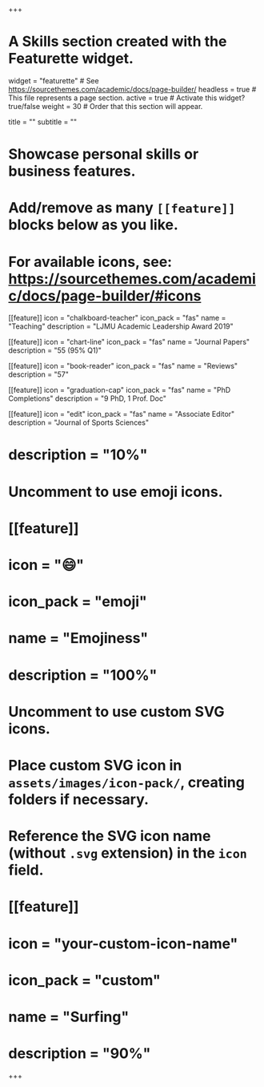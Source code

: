 +++
# A Skills section created with the Featurette widget.
widget = "featurette"  # See https://sourcethemes.com/academic/docs/page-builder/
headless = true  # This file represents a page section.
active = true  # Activate this widget? true/false
weight = 30  # Order that this section will appear.

title = ""
subtitle = ""

# Showcase personal skills or business features.
#
# Add/remove as many `[[feature]]` blocks below as you like.
#
# For available icons, see: https://sourcethemes.com/academic/docs/page-builder/#icons

[[feature]]
  icon = "chalkboard-teacher"
  icon_pack = "fas"
  name = "Teaching"
  description = "LJMU Academic Leadership Award 2019"   

[[feature]]
  icon = "chart-line"
  icon_pack = "fas"
  name = "Journal Papers"
  description = "55 (95% Q1)"  

[[feature]]
  icon = "book-reader"
  icon_pack = "fas"
  name = "Reviews"
  description = "57"  

[[feature]]
  icon = "graduation-cap"
  icon_pack = "fas"
  name = "PhD Completions"
  description = "9 PhD, 1 Prof. Doc"

[[feature]]
  icon = "edit"
  icon_pack = "fas"
  name = "Associate Editor"
  description = "Journal of Sports Sciences"


#  description = "10%"

# Uncomment to use emoji icons.
# [[feature]]
#  icon = ":smile:"
#  icon_pack = "emoji"
#  name = "Emojiness"
#  description = "100%"  

# Uncomment to use custom SVG icons.
# Place custom SVG icon in `assets/images/icon-pack/`, creating folders if necessary.
# Reference the SVG icon name (without `.svg` extension) in the `icon` field.
# [[feature]]
#  icon = "your-custom-icon-name"
#  icon_pack = "custom"
#  name = "Surfing"
#  description = "90%"

+++

